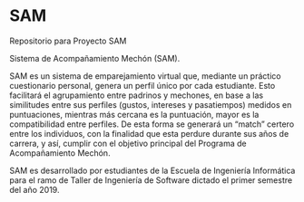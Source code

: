 # SAM
Repositorio para Proyecto SAM

Sistema de Acompañamiento Mechón (SAM).

SAM es un sistema de emparejamiento virtual que, mediante un práctico cuestionario personal, genera un perfil único por cada estudiante. Esto facilitará el agrupamiento entre padrinos y mechones, en base a las similitudes entre sus perfiles (gustos, intereses y pasatiempos) medidos en puntuaciones, mientras más cercana es la puntuación, mayor es la compatibilidad entre perfiles. De esta forma se generará un “match” certero entre los individuos, con la finalidad que esta perdure durante sus años de carrera, y así, cumplir con el objetivo principal del Programa de Acompañamiento Mechón.

SAM es desarrollado por estudiantes de la Escuela de Ingeniería Informática para el ramo de Taller de Ingeniería de Software dictado el primer semestre del año 2019.